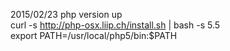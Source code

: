 2015/02/23 php version up  
curl -s http://php-osx.liip.ch/install.sh | bash -s 5.5  
export PATH=/usr/local/php5/bin:$PATH  
